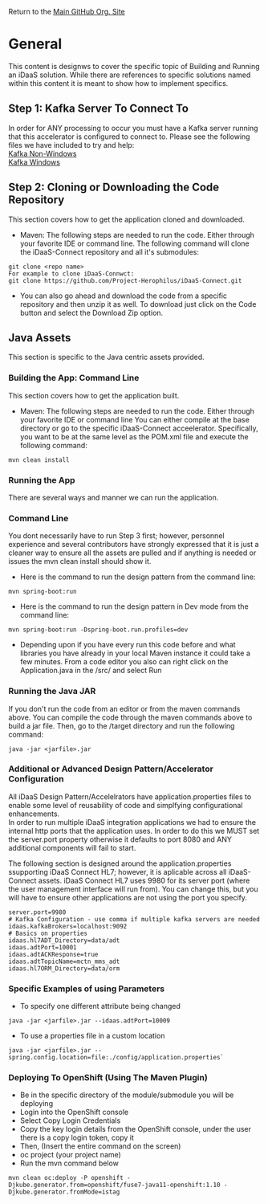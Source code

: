 Return to the <a href="https://github.com/Project-Herophilus" target="_blank">Main GitHub Org. Site</a>

# General 
This content is designws to cover the specific topic of Building and Running an iDaaS solution. While there are references to specific solutions 
named within this content it is meant to show how to implement specifics.

## Step 1: Kafka Server To Connect To
In order for ANY processing to occur you must have a Kafka server running that this accelerator is configured to connect to.
Please see the following files we have included to try and help: <br/>
[Kafka Non-Windows](https://github.com/Project-Herophilus/Project-Herophilus-Assets/blob/main/Kafka.md)<br/>
[Kafka Windows](https://github.com/Project-Herophilus/Project-Herophilus-Assets/blob/main/KafkaWindows.md)<br/>

## Step 2: Cloning or Downloading the Code Repository
This section covers how to get the application cloned and downloaded.
+ Maven: The following steps are needed to run the code. Either through your favorite IDE or command line. The following command will
clone the iDaaS-Connect repository and all it's submodules:
```
git clone <repo name>
For example to clone iDaaS-Connwct:
git clone https://github.com/Project-Herophilus/iDaaS-Connect.git
 ```
+ You can also go ahead and download the code from a specific repository and then unzip it as well. To download just click on the Code
button and select the Download Zip option.

## Java Assets
This section is specific to the Java centric assets provided.

### Building the App: Command Line
This section covers how to get the application built.
+ Maven: The following steps are needed to run the code. Either through your favorite IDE or command line
You can either compile at the base directory or go to the specific iDaaS-Connect acceelerator. Specifically, you want to
be at the same level as the POM.xml file and execute the following command: <br/>
```
mvn clean install
```

### Running the App
There are several ways and manner we can run the application.

### Command Line
You dont necessarily have to run Step 3 first; however, personnel experience and several contributors have strongly expressed that it is
just a cleaner way to ensure all the assets are pulled and if anything is needed or issues the mvn clean install should show it.

- Here is the command to run the design pattern from the command line: <br/>
```
mvn spring-boot:run
 ```
- Here is the command to run the design pattern in Dev mode from the command line:
```
mvn spring-boot:run -Dspring-boot.run.profiles=dev
 ```
- Depending upon if you have every run this code before and what libraries you have already in your local Maven instance
it could take a few minutes. From a code editor you also can right click on the Application.java in the /src/<application namespace> and select Run

### Running the Java JAR
If you don't run the code from an editor or from the maven commands above. You can compile the code through the maven
commands above to build a jar file. Then, go to the /target directory and run the following command: <br/>

```
java -jar <jarfile>.jar 
```

### Additional or Advanced Design Pattern/Accelerator Configuration
 
All iDaaS Design Pattern/Accelelrators have application.properties files to enable some level of reusability of code and simplfying configurational enhancements.<br/>
In order to run multiple iDaaS integration applications we had to ensure the internal http ports that
the application uses. In order to do this we MUST set the server.port property otherwise it defaults to port 8080 and ANY additional
components will fail to start. 
  
The following section is designed around the application.properties ssupporting iDaaS Connect HL7; however, it is aplicable across all iDaaS-Connect assets. iDaaS Connect HL7 uses 9980 for its server port (where the user management interface will run from). You can change this, but you will have to ensure other applications are not
using the port you specify.

```
server.port=9980
# Kafka Configuration - use comma if multiple kafka servers are needed
idaas.kafkaBrokers=localhost:9092
# Basics on properties
idaas.hl7ADT_Directory=data/adt
idaas.adtPort=10001
idaas.adtACKResponse=true
idaas.adtTopicName=mctn_mms_adt
idaas.hl7ORM_Directory=data/orm
```
### Specific Examples of using Parameters  

 - To specify one different attribute being changed
 ```
 java -jar <jarfile>.jar --idaas.adtPort=10009
 ```
 - To use a properties file in a custom location 
 ```
 java -jar <jarfile>.jar --spring.config.location=file:./config/application.properties`
```
 
### Deploying To OpenShift (Using The Maven Plugin)

 - Be in the specific directory of the module/submodule you will be deploying
 - Login into the OpenShift console 
 - Select Copy Login Credentials
 - Copy the key login details from the OpenShift console, under the user there is a copy login token, copy it
 - Then, (Insert the entire command on the screen)
 - oc project (your project name)
 - Run the mvn command below

```
mvn clean oc:deploy -P openshift -Djkube.generator.from=openshift/fuse7-java11-openshift:1.10 -Djkube.generator.fromMode=istag
```
